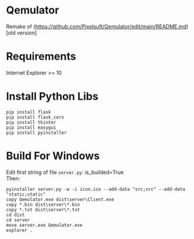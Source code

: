# Qemulator
Remake of (https://github.com/Pixelsuft/Qemulator/edit/main/README.md)[old version]
# Requirements
Internet Explorer >= 10
# Install Python Libs
```
pip install flask
pip install flask_cors
pip install tkinter
pip install easygui
pip install pyinstaller
```
# Build For Windows
Edit first string of file ```server.py```: is_builded=True <br />
Then: 
```
pyinstaller server.py -w -i icon.ico --add-data "src;src" --add-data "static;static"
copy Qemulator.exe dist\server\Client.exe
copy *.bin dist\server\*.bin
copy *.txt dist\server\*.txt
cd dist
cd server
move server.exe Qemulator.exe
explorer .
```
